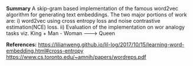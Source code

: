 **Summary**
A skip-gram based implementation of the famous word2vec algorithm for generating text embeddings.
The two major portions of work are:
i) word2vec using cross entropy loss and noise contrastive estimation(NCE) loss.
ii) Evaluation of the implementation on wor analogy tasks viz. King + Man - Woman ---> Queen

**References:**
https://lilianweng.github.io/lil-log/2017/10/15/learning-word-embedding.html#cross-entropy
https://www.cs.toronto.edu/~amnih/papers/wordreps.pdf


